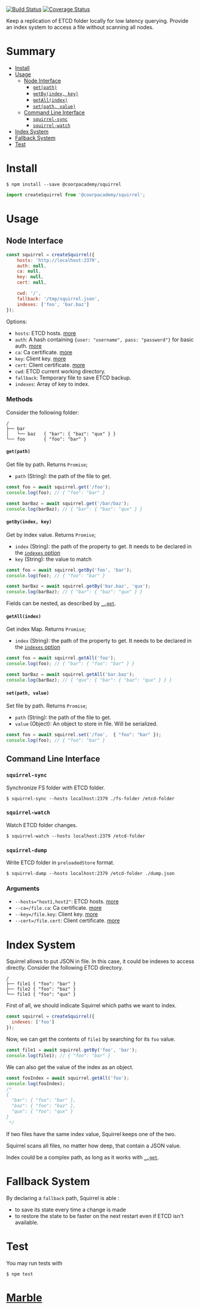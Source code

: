 [![Build Status](https://travis-ci.org/CoorpAcademy/squirrel.svg?branch=master)](https://travis-ci.org/CoorpAcademy/squirrel)
[![Coverage Status](https://coveralls.io/repos/github/CoorpAcademy/squirrel/badge.svg?branch=master)](https://coveralls.io/github/CoorpAcademy/squirrel?branch=master)

Keep a replication of ETCD folder locally for low latency querying.
Provide an index system to access a file without scanning all nodes.

# Summary

- [Install](#install)
- [Usage](#usage)
  - [Node Interface](#node-interface)
    - [`get(path)`](#getpath)
    - [`getBy(index, key)`](#getbyindex-key)
    - [`getAll(index)`](#getallindex)
    - [`set(path, value)`](#setpath-value)
  - [Command Line Interface](#command-line-interface)
    - [`squirrel-sync`](#squirrel-sync)
    - [`squirrel-watch`](#squirrel-watch)
- [Index System](#index-system)
- [Fallback System](#fallback-system)
- [Test](#test)

# Install

```Shell
$ npm install --save @coorpacademy/squirrel
```

```JavaScript
import createSquirrel from '@coorpacademy/squirrel';
```

# Usage

## Node Interface

```JavaScript
const squirrel = createSquirrel({
    hosts: 'http://localhost:2379',
    auth: null,
    ca: null,
    key: null,
    cert: null,

    cwd: '/',
    fallback: '/tmp/squirrel.json',
    indexes: ['foo', 'bar.baz']
});
```

Options:
- `hosts`: ETCD hosts. [more](https://github.com/stianeikeland/node-etcd/#etcdhosts--1270012379-options)
- `auth`: A hash containing `{user: "username", pass: "password"}` for basic auth. [more](https://github.com/stianeikeland/node-etcd/#constructor-options)
- `ca`: Ca certificate. [more](https://github.com/stianeikeland/node-etcd/#constructor-options)
- `key`: Client key. [more](https://github.com/stianeikeland/node-etcd/#constructor-options)
- `cert`: Client certificate. [more](https://github.com/stianeikeland/node-etcd/#constructor-options)
- `cwd`: ETCD current working directory.
- `fallback`: Temporary file to save ETCD backup.
- `indexes`: Array of key to index.

### Methods

Consider the following folder:


```Shell
/
├── bar
│   └── baz   { "bar": { "baz": "qux" } }
└── foo       { "foo": "bar" }
```

#### `get(path)`

Get file by path. Returns `Promise`;

- `path` (String): the path of the file to get.

```JavaScript
const foo = await squirrel.get('/foo');
console.log(foo); // { "foo": "bar" }

const barBaz = await squirrel.get('/bar/baz');
console.log(barBaz); // { "bar": { "baz": "qux" } }
```

#### `getBy(index, key)`

Get by index value. Returns `Promise`;

- `index` (String): the path of the property to get. It needs to be declared in the [`indexes` option](#node-interface)
- `key` (String): the value to match

```JavaScript
const foo = await squirrel.getBy('foo', 'bar');
console.log(foo); // { "foo": "bar" }

const barBaz = await squirrel.getBy('bar.baz', 'qux');
console.log(barBaz); // { "bar": { "baz": "qux" } }
```

Fields can be nested, as described by [`_.get`](https://lodash.com/docs#get).

#### `getAll(index)`

Get index Map. Returns `Promise`;

- `index` (String): the path of the property to get. It needs to be declared in the [`indexes` option](#node-interface)

```JavaScript
const foo = await squirrel.getAll('foo');
console.log(foo); // { "bar": { "foo": "bar" } }

const barBaz = await squirrel.getAll('bar.baz');
console.log(barBaz); // { "qux": { "bar": { "baz": "qux" } } }
```

#### `set(path, value)`

Set file by path. Returns `Promise`;

- `path` (String): the path of the file to get.
- `value` (Object): An object to store in file. Will be serialized.

```JavaScript
const foo = await squirrel.set('/foo',  { "foo": "bar" });
console.log(foo); // { "foo": "bar" }

```


## Command Line Interface

### `squirrel-sync`

Synchronize FS folder with ETCD folder.

```Shell
$ squirrel-sync --hosts localhost:2379 ./fs-folder /etcd-folder
```

### `squirrel-watch`

Watch ETCD folder changes.

```Shell
$ squirrel-watch --hosts localhost:2379 /etcd-folder
```

### `squirrel-dump`

Write ETCD folder in `preloadedStore` format.

```Shell
$ squirrel-dump --hosts localhost:2379 /etcd-folder ./dump.json
```

### Arguments

- `--hosts="host1,host2"`: ETCD hosts. [more](https://github.com/stianeikeland/node-etcd/#etcdhosts--1270012379-options)
- `--ca=/file.ca`: Ca certificate. [more](https://github.com/stianeikeland/node-etcd/#constructor-options)
- `--key=/file.key`: Client key. [more](https://github.com/stianeikeland/node-etcd/#constructor-options)
- `--cert=/file.cert`: Client certificate. [more](https://github.com/stianeikeland/node-etcd/#constructor-options)

# Index System

Squirrel allows to put JSON in file. In this case, it could be indexes to access directly. Consider the following ETCD directory.

```Shell
/
├── file1 { "foo": "bar" }
├── file2 { "foo": "baz" }
└── file3 { "foo": "qux" }
```

First of all, we should indicate Squirrel which paths we want to index.

```JavaScript
const squirrel = createSquirrel({
  indexes: ['foo']
});
```

Now, we can get the contents of `file1` by searching for its `foo` value.

```JavaScript
const file1 = await squirrel.getBy('foo', 'bar');
console.log(file1); // { "foo": "bar" }
```

We can also get the value of the index as an object.

```JavaScript
const fooIndex = await squirrel.getAll('foo');
console.log(fooIndex);
/*
{
  "bar": { "foo": "bar" },
  "baz": { "foo": "baz" },
  "qux": { "foo": "qux" }
}
 */
```

If two files have the same index value, Squirrel keeps one of the two.

Squirrel scans all files, no matter how deep, that contain a JSON value.

Index could be a complex path, as long as it works with [`_.get`](https://lodash.com/docs#get).

# Fallback System

By declaring a `fallback` path, Squirrel is able :
- to save its state every time a change is made
- to restore the state to be faster on the next restart even if ETCD isn't available.

# Test

You may run tests with

```Shell
$ npm test
```

# [Marble](./MARBLE.md)

